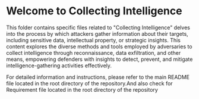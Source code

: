 # Welcome to Collecting Intelligence

This folder contains specific files related to "Collecting Intelligence" delves into the process by which attackers gather information about their targets, including sensitive data, intellectual property, or strategic insights. This content explores the diverse methods and tools employed by adversaries to collect intelligence through reconnaissance, data exfiltration, and other means, empowering defenders with insights to detect, prevent, and mitigate intelligence-gathering activities effectively.

For detailed information and instructions, please refer to the main README file located in the root directory of the repository.And also check for Requirement file located in the root directory of the repository

